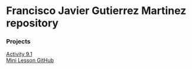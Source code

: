 # Francisco Javier Gutierrez Martinez repository

### Projects
<a href="https://frankvier.github.io/PCDE-Activity-9.1">Activity 9.1</a>
</br>
<a href="https://frankvier.github.io/GitHubMiniLesson">Mini Lesson GitHub</a>
